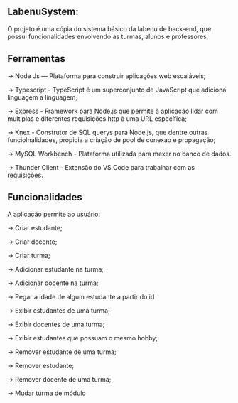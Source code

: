 ## LabenuSystem:

O projeto é uma cópia do sistema básico da labenu de back-end, que possui funcionalidades envolvendo as turmas, alunos e professores.

## Ferramentas 

→ Node Js — Plataforma para construir aplicações web escaláveis;

→ Typescript - TypeScript é um superconjunto de JavaScript que adiciona linguagem a linguagem;

→ Express - Framework para Node.js que permite à aplicação lidar com multiplas e diferentes requisições http à uma URL específica;

→ Knex - Construtor de SQL querys para Node.js, que dentre outras funciolnalidades, propicia a criação de pool de conexao e propagação;

→ MySQL Workbench - Plataforma utilizada para mexer no banco de dados.

→ Thunder Client - Extensão do VS Code para trabalhar com as requisições.

## Funcionalidades

A aplicação permite ao usuário: 

→ Criar estudante;

→ Criar docente;

→ Criar turma;

→ Adicionar estudante na turma;

→ Adicionar docente na turma;

→ Pegar a idade de algum estudante a partir do id

→ Exibir estudantes de uma turma;

→ Exibir docentes de uma turma;

→ Exibir estudantes que possuam o mesmo hobby;

→ Remover estudante de uma turma;

→ Remover estudante;

→ Remover docente de uma turma;

→ Mudar turma de módulo
